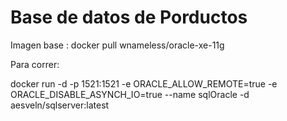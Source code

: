 # Base de datos de Porductos

Imagen base : docker pull wnameless/oracle-xe-11g


Para correr:


docker run -d -p 1521:1521 -e ORACLE_ALLOW_REMOTE=true -e ORACLE_DISABLE_ASYNCH_IO=true --name sqlOracle -d  aesveln/sqlserver:latest

